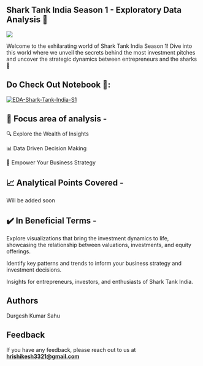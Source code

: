 ## Shark Tank India Season 1 - Exploratory Data Analysis 🦈

![](https://i.makeagif.com/media/7-24-2016/4vk-_X.gif)

Welcome to the exhilarating world of Shark Tank India Season 1! Dive into this world where we unveil the secrets behind the most investment pitches and uncover the strategic dynamics between entrepreneurs and the sharks 🦈

## Do Check Out Notebook 📓:

[![EDA-Shark-Tank-India-S1](https://img.shields.io/badge/EDA-152238?style=for-the-badge&logo=Kaggle&logoColor=white)](https://www.kaggle.com/code/hrishikeshyadav/eda-on-shark-tank-india-s1)

## 🌟 Focus area of analysis -

🔍 Explore the Wealth of Insights

📊 Data Driven Decision Making

🚀 Empower Your Business Strategy

## 📈 Analytical Points Covered -

Will be added soon

## ✔️ In Beneficial Terms -
Explore visualizations that bring the investment dynamics to life, showcasing the relationship between valuations, investments, and equity offerings.

Identify key patterns and trends to inform your business strategy and investment decisions.

Insights for entrepreneurs, investors, and enthusiasts of Shark Tank India.

## Authors

Durgesh Kumar Sahu



## Feedback

If you have any feedback, please reach out to us at **hrishikesh3321@gmail.com**
